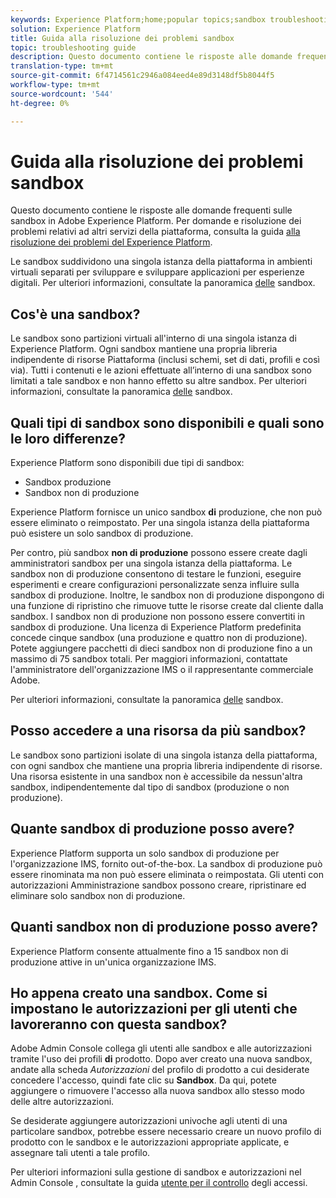```yaml
---
keywords: Experience Platform;home;popular topics;sandbox troubleshooting
solution: Experience Platform
title: Guida alla risoluzione dei problemi sandbox
topic: troubleshooting guide
description: Questo documento contiene le risposte alle domande frequenti sulle sandbox in Adobe Experience Platform.
translation-type: tm+mt
source-git-commit: 6f4714561c2946a084eed4e89d3148df5b8044f5
workflow-type: tm+mt
source-wordcount: '544'
ht-degree: 0%

---
```



# Guida alla risoluzione dei problemi sandbox

Questo documento contiene le risposte alle domande frequenti sulle sandbox in Adobe Experience Platform. Per domande e risoluzione dei problemi relativi ad altri servizi della piattaforma, consulta la guida [alla risoluzione dei problemi del Experience Platform](../landing/troubleshooting.md).

Le sandbox suddividono una singola istanza della piattaforma in ambienti virtuali separati per sviluppare e sviluppare applicazioni per esperienze digitali. Per ulteriori informazioni, consultate la panoramica [delle](home.md) sandbox.

## Cos&#39;è una sandbox?

Le sandbox sono partizioni virtuali all&#39;interno di una singola istanza di  Experience Platform. Ogni sandbox mantiene una propria libreria indipendente di risorse Piattaforma (inclusi schemi, set di dati, profili e così via). Tutti i contenuti e le azioni effettuate all’interno di una sandbox sono limitati a tale sandbox e non hanno effetto su altre sandbox. Per ulteriori informazioni, consultate la panoramica [delle](home.md) sandbox.

## Quali tipi di sandbox sono disponibili e quali sono le loro differenze?

 Experience Platform sono disponibili due tipi di sandbox:

* Sandbox produzione
* Sandbox non di produzione

 Experience Platform fornisce un unico sandbox **di** produzione, che non può essere eliminato o reimpostato. Per una singola istanza della piattaforma può esistere un solo sandbox di produzione.

Per contro, più sandbox **non di produzione** possono essere create dagli amministratori sandbox per una singola istanza della piattaforma. Le sandbox non di produzione consentono di testare le funzioni, eseguire esperimenti e creare configurazioni personalizzate senza influire sulla sandbox di produzione. Inoltre, le sandbox non di produzione dispongono di una funzione di ripristino che rimuove tutte le risorse create dal cliente dalla sandbox. I sandbox non di produzione non possono essere convertiti in sandbox di produzione. Una licenza di Experience Platform  predefinita concede cinque sandbox (una produzione e quattro non di produzione). Potete aggiungere pacchetti di dieci sandbox non di produzione fino a un massimo di 75 sandbox totali. Per maggiori informazioni, contattate l&#39;amministratore dell&#39;organizzazione IMS o il rappresentante commerciale  Adobe.

Per ulteriori informazioni, consultate la panoramica [delle](./home.md) sandbox.

## Posso accedere a una risorsa da più sandbox?

Le sandbox sono partizioni isolate di una singola istanza della piattaforma, con ogni sandbox che mantiene una propria libreria indipendente di risorse. Una risorsa esistente in una sandbox non è accessibile da nessun&#39;altra sandbox, indipendentemente dal tipo di sandbox (produzione o non produzione).

## Quante sandbox di produzione posso avere?

 Experience Platform supporta un solo sandbox di produzione per l&#39;organizzazione IMS, fornito out-of-the-box. La sandbox di produzione può essere rinominata ma non può essere eliminata o reimpostata. Gli utenti con autorizzazioni Amministrazione sandbox possono creare, ripristinare ed eliminare solo sandbox non di produzione.

## Quanti sandbox non di produzione posso avere?

 Experience Platform consente attualmente fino a 15 sandbox non di produzione attive in un&#39;unica organizzazione IMS.

## Ho appena creato una sandbox. Come si impostano le autorizzazioni per gli utenti che lavoreranno con questa sandbox?

Adobe Admin Console collega gli utenti alle sandbox e alle autorizzazioni tramite l&#39;uso dei profili **di** prodotto. Dopo aver creato una nuova sandbox, andate alla scheda _Autorizzazioni_ del profilo di prodotto a cui desiderate concedere l&#39;accesso, quindi fate clic su **Sandbox**. Da qui, potete aggiungere o rimuovere l&#39;accesso alla nuova sandbox allo stesso modo delle altre autorizzazioni.

Se desiderate aggiungere autorizzazioni univoche agli utenti di una particolare sandbox, potrebbe essere necessario creare un nuovo profilo di prodotto con le sandbox e le autorizzazioni appropriate applicate, e assegnare tali utenti a tale profilo.

Per ulteriori informazioni sulla gestione di sandbox e autorizzazioni nel Admin Console , consultate la guida [utente per il controllo](../access-control/ui/overview.md) degli accessi.